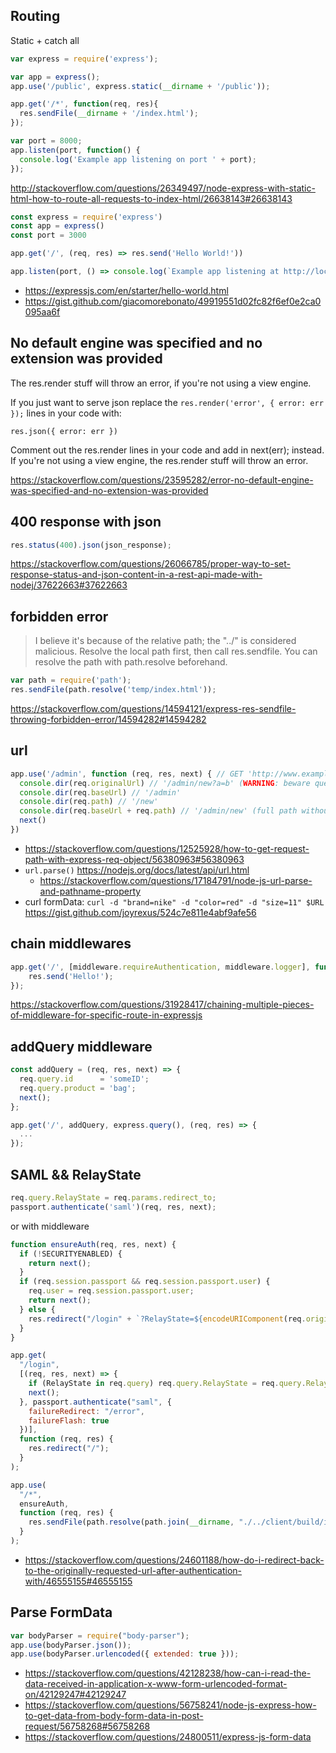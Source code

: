 ## Routing

Static + catch all

```javascript
var express = require('express');

var app = express();
app.use('/public', express.static(__dirname + '/public'));

app.get('/*', function(req, res){
  res.sendFile(__dirname + '/index.html');
});

var port = 8000;
app.listen(port, function() {
  console.log('Example app listening on port ' + port);
});
```

http://stackoverflow.com/questions/26349497/node-express-with-static-html-how-to-route-all-requests-to-index-html/26638143#26638143

```javascript
const express = require('express')
const app = express()
const port = 3000

app.get('/', (req, res) => res.send('Hello World!'))

app.listen(port, () => console.log(`Example app listening at http://localhost:${port}`))
```

- https://expressjs.com/en/starter/hello-world.html
- https://gist.github.com/giacomorebonato/49919551d02fc82f6ef0e2ca0095aa6f

## No default engine was specified and no extension was provided

The res.render stuff will throw an error, if you're not using a view engine.

If you just want to serve json replace the `res.render('error', { error: err });` lines in your code with:

`res.json({ error: err })`

Comment out the res.render lines in your code and add in next(err); instead. If you're not using a view engine, the res.render stuff will throw an error.

https://stackoverflow.com/questions/23595282/error-no-default-engine-was-specified-and-no-extension-was-provided

## 400 response with json

```javascript
res.status(400).json(json_response);
```

https://stackoverflow.com/questions/26066785/proper-way-to-set-response-status-and-json-content-in-a-rest-api-made-with-nodej/37622663#37622663

## forbidden error

>I believe it's because of the relative path; the "../" is considered malicious. Resolve the local path first, then call res.sendfile. You can resolve the path with path.resolve beforehand.

```javascript
var path = require('path');
res.sendFile(path.resolve('temp/index.html'));
```

https://stackoverflow.com/questions/14594121/express-res-sendfile-throwing-forbidden-error/14594282#14594282

## url

``` javascript
app.use('/admin', function (req, res, next) { // GET 'http://www.example.com/admin/new?a=b'
  console.dir(req.originalUrl) // '/admin/new?a=b' (WARNING: beware query string)
  console.dir(req.baseUrl) // '/admin'
  console.dir(req.path) // '/new'
  console.dir(req.baseUrl + req.path) // '/admin/new' (full path without query string)
  next()
})
```

- https://stackoverflow.com/questions/12525928/how-to-get-request-path-with-express-req-object/56380963#56380963
- `url.parse()` https://nodejs.org/docs/latest/api/url.html
  - https://stackoverflow.com/questions/17184791/node-js-url-parse-and-pathname-property
- curl formData: `curl -d "brand=nike" -d "color=red" -d "size=11" $URL` https://gist.github.com/joyrexus/524c7e811e4abf9afe56

## chain middlewares

```javascript
app.get('/', [middleware.requireAuthentication, middleware.logger], function(req, res) {
    res.send('Hello!');
});
```

https://stackoverflow.com/questions/31928417/chaining-multiple-pieces-of-middleware-for-specific-route-in-expressjs

## addQuery middleware

```javascript
const addQuery = (req, res, next) => {
  req.query.id      = 'someID';
  req.query.product = 'bag';
  next();
};

app.get('/', addQuery, express.query(), (req, res) => {
  ...
});
```

## SAML && RelayState

```javascript
req.query.RelayState = req.params.redirect_to;
passport.authenticate('saml')(req, res, next);
```

or with middleware

```javascript
function ensureAuth(req, res, next) {
  if (!SECURITYENABLED) {
    return next();
  }
  if (req.session.passport && req.session.passport.user) {
    req.user = req.session.passport.user;
    return next();
  } else {
    res.redirect("/login" + `?RelayState=${encodeURIComponent(req.originalUrl)}`);
  }
}

app.get(
  "/login",
  [(req, res, next) => {
    if (RelayState in req.query) req.query.RelayState = req.query.RelayState;
    next();
  }, passport.authenticate("saml", {
    failureRedirect: "/error",
    failureFlash: true
  })],
  function (req, res) {
    res.redirect("/");
  }
);

app.use(
  "/*",
  ensureAuth,
  function (req, res) {
    res.sendFile(path.resolve(path.join(__dirname, "./../client/build/index.html")));
  }
);
```

- https://stackoverflow.com/questions/24601188/how-do-i-redirect-back-to-the-originally-requested-url-after-authentication-with/46555155#46555155

## Parse FormData

```javascript
var bodyParser = require("body-parser");
app.use(bodyParser.json());
app.use(bodyParser.urlencoded({ extended: true }));
```

- https://stackoverflow.com/questions/42128238/how-can-i-read-the-data-received-in-application-x-www-form-urlencoded-format-on/42129247#42129247
- https://stackoverflow.com/questions/56758241/node-js-express-how-to-get-data-from-body-form-data-in-post-request/56758268#56758268
- https://stackoverflow.com/questions/24800511/express-js-form-data